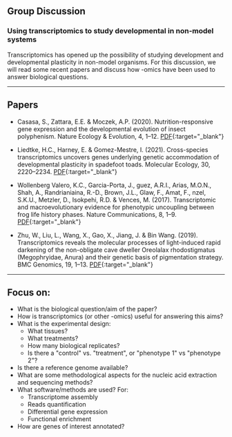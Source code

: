 ## Group Discussion
### Using transcriptomics to study developmental in non-model systems

Transcriptomics has opened up the possibility of studying development and developmental plasticity in non-model organisms. For this discussion, we will read some recent papers and discuss how -omics have been used to answer biological questions.

---
## Papers

* Casasa, S., Zattara, E.E. & Moczek, A.P. (2020). Nutrition-responsive gene expression and the developmental evolution of insect polyphenism. Nature Ecology & Evolution, 4, 1–12. [PDF](./Casasa.pdf){:target="_blank"}

* Liedtke, H.C., Harney, E. & Gomez-Mestre, I. (2021). Cross-species transcriptomics uncovers genes underlying genetic accommodation of developmental plasticity in spadefoot toads. Molecular Ecology, 30, 2220–2234. [PDF](./Liedtke.pdf){:target="_blank"}

* Wollenberg Valero, K.C., Garcia-Porta, J., guez, A.R.I., Arias, M.O.N., Shah, A., Randrianiaina, R.-D., Brown, J.L., Glaw, F., Amat, F., nzel, S.K.U., Metzler, D., Isokpehi, R.D. & Vences, M. (2017). Transcriptomic and macroevolutionary evidence for phenotypic uncoupling between frog life history phases. Nature Communications, 8, 1–9. [PDF](./Wollenberg.pdf){:target="_blank"}

* Zhu, W., Liu, L., Wang, X., Gao, X., Jiang, J. & Bin Wang. (2019). Transcriptomics reveals the molecular processes of light-induced rapid darkening of the non-obligate cave dweller Oreolalax rhodostigmatus (Megophryidae, Anura) and their genetic basis of pigmentation strategy. BMC Genomics, 19, 1–13. [PDF](./Zhu.pdf){:target="_blank"}

---

## Focus on:

*	What is the biological question/aim of the paper?
* How is transcriptomics (or other -omics) useful for answering this aims?
* What is the experimental design:
  * What tissues?
  * What treatments?
  * How many biological replicates?
  * Is there a "control" vs. "treatment", or "phenotype 1" vs "phenotype 2"?
* Is there a reference genome available?
* What are some methodological aspects for the nucleic acid extraction and sequencing methods?
* What software/methods are used? For:
  * Transcriptome assembly
  * Reads quantification
  * Differential gene expression
  * Functional enrichment
* How are genes of interest annotated?
